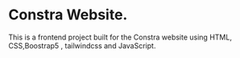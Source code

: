# Constra Website.
This is a frontend project built for the Constra website using HTML, CSS,Boostrap5 , tailwindcss and JavaScript.
